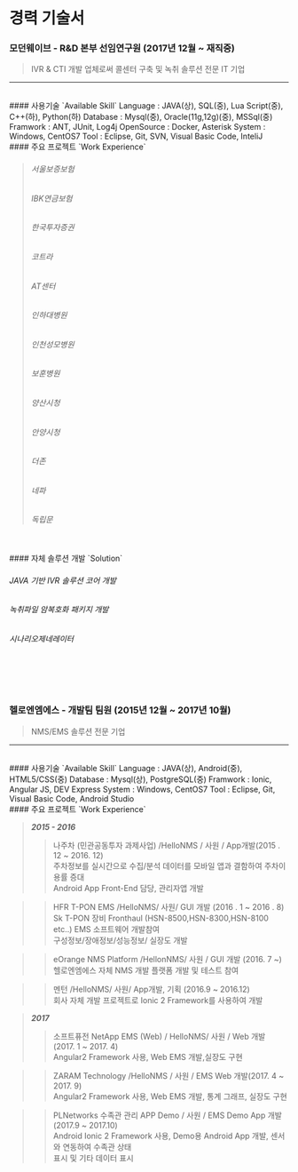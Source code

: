 # 경력 기술서 #

### **모던웨이브** - R&D 본부 선임연구원 (2017년 12월 ~ 재직중) 
> IVR & CTI 개발 업체로써  콜센터 구축 및 녹취 솔루션 전문 IT 기업

----------
<br>
#### 사용기술 `Available Skill`
	Language   :  JAVA(상), SQL(중), Lua Script(중), C++(하), Python(하)
	Database   :  Mysql(중), Oracle(11g,12g)(중), MSSql(중)
	Framwork   :  ANT, JUnit, Log4j
	OpenSource :  Docker, Asterisk
	System     :  Windows, CentOS7
	Tool       :  Eclipse, Git, SVN, Visual Basic Code, InteliJ
<br>
#### 주요 프로젝트 `Work Experience`

> <h6>서울보증보험</h6>
> <h6>IBK연금보험</h6>
> <h6>한국투자증권</h6>
> <h6>코트라</h6>
> <h6>AT센터</h6>
> <h6>인하대병원</h6>
> <h6>인천성모병원</h6>
> <h6>보훈병원</h6>
> <h6>양산시청</h6>
> <h6>안양시청</h6>
> <h6>더존</h6>
> <h6>네파</h6>
> <h6>독립문</h6>

<br>
#### 자체 솔루션 개발 `Solution`
<h6>JAVA 기반 IVR 솔루션 코어 개발</h6>
<h6>녹취파일 암복호화 패키지 개발</h6>
<h6>시나리오제네레이터</h6>

<br>
<br>
<br>


### **헬로엔엠에스** - 개발팀 팀원 (2015년 12월 ~ 2017년 10월) 
> NMS/EMS 솔루션 전문 기업

----------
<br>
#### 사용기술 `Available Skill`
	Language   :  JAVA(상), Android(중), HTML5/CSS(중)
	Database   :  Mysql(상), PostgreSQL(중)
	Framwork   :  Ionic, Angular JS, DEV Express
	System     :  Windows, CentOS7
	Tool       :  Eclipse, Git, Visual Basic Code, Android Studio
<br>
#### 주요 프로젝트 `Work Experience`

> ***2015 - 2016*** 
>> 나주차 (민관공동투자 과제사업) /HelloNMS / 사원 / App개발(2015 . 12 ~ 2016. 12)<br>
주차정보를 실시간으로 수집/분석 데이터를 모바일 앱과 결함하여 주차이용률 증대<br>
Android App Front-End 담당, 관리자앱 개발<br>

>>HFR T-PON EMS /HelloNMS/ 사원/ GUI 개발 (2016 . 1 ~ 2016 . 8)<br>
	Sk T-PON 장비 Fronthaul (HSN-8500,HSN-8300,HSN-8100 etc..) EMS 소프트웨어 개발참여<br>
	구성정보/장애정보/성능정보/ 실장도 개발 <br>

>>eOrange NMS Platform /HellonNMS/ 사원 / GUI 개발 (2016. 7 ~)<br>
	헬로엔엠에스 자체 NMS 개발 플랫폼 개발 및 테스트 참여 <br>

>>멘턴 /HelloNMS/ 사원/ App개발, 기획 (2016.9 ~ 2016.12)<br>
	회사 자체 개발 프로젝트로 Ionic 2 Framework를 사용하여 개발<br>


> ***2017***
>>소프트퓨전 NetApp  EMS (Web) / HelloNMS/ 사원 / Web 개발 (2017. 1 ~ 2017. 4)<br>
	Angular2 Framework 사용, Web EMS 개발,실장도 구현<br>

>>ZARAM Technology /HelloNMS / 사원 / EMS Web 개발(2017. 4 ~ 2017. 9)<br>
	Angular2 Framework 사용, Web EMS 개발, 통계 그래프, 실장도 구현<br>

>>PLNetworks 수족관 관리 APP Demo / 사원 / EMS Demo  App  개발 (2017.9 ~ 2017.10)<br>
Android Ionic 2 Framework  사용,  Demo용 Android App 개발, 센서와 연동하여 수족관 상태 <br>
표시 및 기타 데이터 표시<br>
